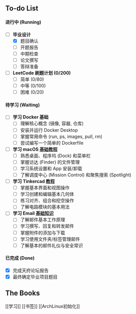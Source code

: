 ## To-do List

#### 进行中 (Running)
- [ ] **毕业设计**
    - [x] 题目确认
    - [ ] 开题报告
    - [ ] 中期检查
    - [ ] 论文撰写
    - [ ] 答辩准备
- [ ] **LeetCode 刷题计划 (0/200)**
    - [ ] 简单 (0/80)
    - [ ] 中等 (0/100)
    - [ ] 困难 (0/20)

#### 待学习 (Waiting)
- [ ] **学习 Docker 基础**
    - [ ] 理解核心概念 (镜像, 容器, 仓库)
    - [ ] 安装并运行 Docker Desktop
    - [ ] 掌握常用命令 (run, ps, images, pull, rm)
    - [ ] 尝试编写一个简单的 Dockerfile
- [ ] **学习 macOS [基础教程](https://edu.gcfglobal.org/en/macosbasics)**
    - [ ] 熟悉桌面、程序坞 (Dock) 和菜单栏
    - [ ] 掌握访达 (Finder) 的文件管理
    - [ ] 学习系统设置和 App 安装/卸载
    - [ ] 了解调度中心 (Mission Control) 和聚焦搜索 (Spotlight)
- [ ] **学习 Tinkercad [教程](https://bilibili.com/video/BV1fK4y187jE?p=10)**
    - [ ] 掌握基本界面和视图操作
    - [ ] 学习创建和编辑基本几何体
    - [ ] 练习对齐、组合和挖空操作
    - [ ] 了解电路模块的基本用法
- [ ] **学习 Email [基础知识](https://edu.gcfglobal.org/en/topics/emailbasics)**
    - [ ] 了解邮件基本工作原理
    - [ ] 学习撰写、回复和转发邮件
    - [ ] 掌握附件的添加与下载
    - [ ] 学习使用文件夹/标签管理邮件
    - [ ] 了解基本的邮件礼仪与安全常识

#### 已完成 (Done)
- [x] 完成天府论坛报告
- [x] 最终确定毕业项目题目

## The Books
[[学习]]
[[书签]]
[[ArchLinux初始化]]